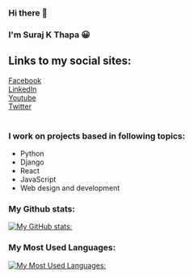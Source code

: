 ### Hi there 👋<br>
### I'm Suraj K Thapa 😀



## Links to my social sites:

<a href="https://www.facebook.com/thapasurajk/">
    Facebook
</a>
<br>

<a href="https://www.linkedin.com/in/thapasurajk/">
LinkedIn
</a>

<br>
<a href="https://www.youtube.com/channel/UCp8HsPGqtjGwm2Nii0XrRMA">
Youtube
</a>
<br>

<a href="https://twitter.com/thapasurajk">
Twitter
</a>
<br>
<br>


### I work on projects based in following topics:
* Python 
* Django
* React
* JavaScript
* Web design and development


### My Github stats:


[![My GitHub stats:](https://github-readme-stats.vercel.app/api?username=thapasurajk)](https://github.com/thapasurajk?tab=repositories)
<br>


### My Most Used Languages:


[![My Most Used Languages:](https://github-readme-stats.vercel.app/api/top-langs/?username=thapasurajk&layout=compact)](https://github.com/thapasurajk?tab=repositories)
